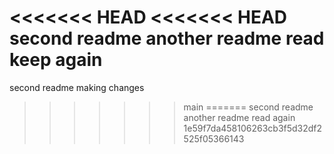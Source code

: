 <<<<<<< HEAD
<<<<<<< HEAD
second readme another readme read keep again
=======
second readme
making changes 
>>>>>>> main
=======
second readme another readme read again
>>>>>>> 1e59f7da458106263cb3f5d32df2525f05366143

